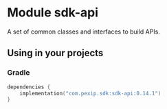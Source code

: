 # Module sdk-api

A set of common classes and interfaces to build APIs.

## Using in your projects

### Gradle

```kotlin
dependencies {
    implementation("com.pexip.sdk:sdk-api:0.14.1")
}
```
